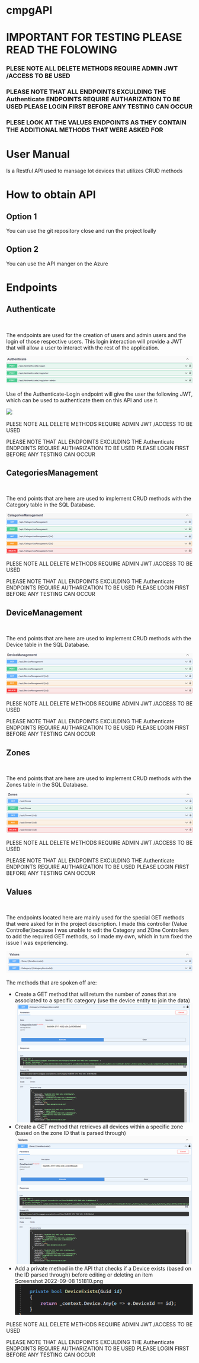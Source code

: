 # cmpgAPI
# IMPORTANT FOR TESTING PLEASE READ THE FOLOWING
<h3>PLESE NOTE ALL DELETE METHODS REQUIRE ADMIN JWT /ACCESS TO BE USED </h3>
<h3>PLEASE NOTE THAT ALL ENDPOINTS EXCULDING THE Authenticate ENDPOINTS REQUIRE AUTHARIZATION TO BE USED PLEASE LOGIN FIRST BEFORE ANY TESTING CAN OCCUR </h3>
<h3>PLESE LOOK AT THE VALUES ENDPOINTS AS THEY CONTAIN THE ADDITIONAL METHODS THAT WERE ASKED FOR</h3>

# User Manual 
<p>Is a Restful API used to mansage Iot devices that utilizes CRUD methods </p>
<h1>How to obtain API</h1>
<h2>Option 1 </h2>
<p>You can use the git repository close and run the project loally </p>
<h2>Option 2 </h2>
<p>You can use the API manger on the Azure </p>


# Endpoints
<h2>Authenticate</h2>
<br>
<p>The endpoints are used for the creation of users and admin users and the login of those respective users. This login interaction will provide a JWT that will allow a user to interact with the rest of the application.</p>
<img src = "resources/Screenshot 2022-09-08 145233.png"></img>
<p>Use of the Authenticate-Login endpoint will give the user the following JWT, which can be used to authenticate them on this API and use it.</p>
<img src = "Screenshot 2022-09-08 150817.png"></img>
<p>PLESE NOTE ALL DELETE METHODS REQUIRE ADMIN JWT /ACCESS TO BE USED </p>
<p>PLEASE NOTE THAT ALL ENDPOINTS EXCULDING THE Authenticate ENDPOINTS REQUIRE AUTHARIZATION TO BE USED PLEASE LOGIN FIRST BEFORE ANY TESTING CAN OCCUR </p>
<h2>CategoriesManagement</h2>
<br>
<p>The end points that are here are used to implement CRUD methods with the Category table in the SQL Database.</p>
<img src = "resources/Screenshot 2022-09-08 145522.png"></img>
<p>PLESE NOTE ALL DELETE METHODS REQUIRE ADMIN JWT /ACCESS TO BE USED </p>
<p>PLEASE NOTE THAT ALL ENDPOINTS EXCULDING THE Authenticate ENDPOINTS REQUIRE AUTHARIZATION TO BE USED PLEASE LOGIN FIRST BEFORE ANY TESTING CAN OCCUR </p>
<h2>DeviceManagement</h2>
<br>
<p>The end points that are here are used to implement CRUD methods with the Device table in the SQL Database.</p>
<img src = "resources/Screenshot 2022-09-08 145608.png"></img>
<p>PLESE NOTE ALL DELETE METHODS REQUIRE ADMIN JWT /ACCESS TO BE USED </p>
<p>PLEASE NOTE THAT ALL ENDPOINTS EXCULDING THE Authenticate ENDPOINTS REQUIRE AUTHARIZATION TO BE USED PLEASE LOGIN FIRST BEFORE ANY TESTING CAN OCCUR </p>
<h2>Zones</h2>
<br>
<p>The end points that are here are used to implement CRUD methods with the Zones table in the SQL Database.</p>
<img src = "resources/Screenshot 2022-09-08 145649.png"></img>
<p>PLESE NOTE ALL DELETE METHODS REQUIRE ADMIN JWT /ACCESS TO BE USED </p>
<p>PLEASE NOTE THAT ALL ENDPOINTS EXCULDING THE Authenticate ENDPOINTS REQUIRE AUTHARIZATION TO BE USED PLEASE LOGIN FIRST BEFORE ANY TESTING CAN OCCUR </p>
<h2>Values</h2>
<br>
<p>The endpoints located here are mainly used for the special GET methods that were asked for in the project description. I made this controller (Value Controller)because I was unable to edit the Category and ZOne Controllers to add the required GET methods, so I made my own, which in turn fixed the issue I was experiencing.</p>
<img src = "resources/Screenshot 2022-09-08 145734.png"></img>

<p>The methods that are spoken off are:</p>
<ul>
<li>Create a GET method that will return the number of zones that are associated to a specific category (use the device entity to join the data)</li>
<img src = "resources/Screenshot 2022-09-08 151503.png"></img>

<li>Create a GET method that retrieves all devices within a specific zone (based on the zone ID that is parsed through)</li>
<img src = "resources/Screenshot 2022-09-08 151314.png"></img>
<li>Add a private method in the API that checks if a Device exists (based on the ID parsed through) before editing or deleting an item</li>
Screenshot 2022-09-08 151810.png
<img src = "resources/Screenshot 2022-09-08 151810.png"></img>
</ul>


<p>PLESE NOTE ALL DELETE METHODS REQUIRE ADMIN JWT /ACCESS TO BE USED </p>
<p>PLEASE NOTE THAT ALL ENDPOINTS EXCULDING THE Authenticate ENDPOINTS REQUIRE AUTHARIZATION TO BE USED PLEASE LOGIN FIRST BEFORE ANY TESTING CAN OCCUR </p>





